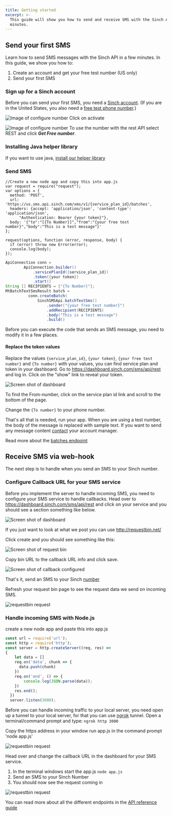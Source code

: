 ```yaml
---
title: Getting started
excerpt: >-
  This guide will show you how to send and receive SMS with the Sinch API in
  minutes.
---
```

## Send your first SMS

Learn how to send SMS messages with the Sinch API in a few minutes. In this guide, we  show you how to:

1. Create an account and get your free test number (US only)
2. Send your first SMS

### Sign up for a Sinch account

Before you can send your first SMS, you need a [Sinch
account](https://dashboard.sinch.com/signup). (If you are in the United States, you also need a [free test phone  number](https://dashboard.sinch.com/numbers/your-numbers/numbers).)


![Image of configure number](images\new-number\activateyournumber.png)
Click on activate


![Image of configure number](images\new-number\select-rest.png)
To use the number with the rest API select REST and click ***Get Free number***.

### Installing Java helper library
If you want to use java, [install our helper library](doc:sms-java-library)

### Send SMS

```nodejs NodeJS
//Create a new node app and copy this into app.js
var request = require("request");
var options = {
  method: 'POST',
  url: 'https://us.sms.api.sinch.com/xms/v1/{service_plan_id}/batches',
  headers: {accept: 'application/json', 'content-type': 'application/json',
      "Authentication: Bearer {your token}"},
  body: '{"to":"[{To Number}]","from":"{your free test number}","body":"This is a test message"}'
};

request(options, function (error, response, body) {
  if (error) throw new Error(error);
  console.log(body);
});
```
```java Java
ApiConnection conn =
        ApiConnection.builder()
            .servicePlanId({service_plan_id})
            .token({your token})
            .start()
String [] RECIPIENTS = {"{To Number}"};
MtBatchTextSmsResult batch =
          conn.createBatch(
              SinchSMSApi.batchTextSms()
                  .sender("{your free test number}")
                  .addRecipient(RECIPIENTS)
                  .body("This is a test message")
                  .build()

```

Before you can execute the code that sends an SMS message, you need to modify it in a few places.

#### Replace the token values

Replace the values `{service_plan_id}`, `{your token}`, `{your free test number}` and `{To number}` with your values, you can find service plan and token in your dashboard. Go to https://dashboard.sinch.com/sms/api/rest and log in. Click on the "show" link to reveal your token.

![Screen shot of dashboard](images\sms-callback-url.png)

To find the From-number, click on the service plan id link and scroll to the bottom of the page.

Change the `{To number}` to your phone number.

That's all that is needed, run your app. When you are using a test number, the body of the message is replaced with sample text. If you want to send any message content [contact](https://dashboard.sinch.com/sms/overview) your account manager.

Read more about the [batches endpoint](https://developers.sinch.com/reference/#sendsms)

## Receive SMS via web-hook

The next step is to handle when you send an SMS to your Sinch number.

### Configure Callback URL for your SMS service

Before you implement the server to handle incoming SMS, you need to configure your SMS service to handle callbacks. Head over to https://dashboard.sinch.com/sms/api/rest and click on your service and you should see a section something like below.

![Screen shot of dashboard](images\sms-callback-url.png)

If you just want to look at what we post you can use http://requestbin.net/

Click create and you should see something like this:

![Screen shot of request bin](images\requestbin.png)

Copy bin URL to the callback URL info and click save.

![Screen shot of callback configured](images\callbackurlconfigured.png)

That's it, send an SMS to your Sinch [number](https://dashboard.sinch.com/numbers/your-numbers/numbers)

Refresh your request bin page to see the request data we send on incoming SMS.

![requestbin request](images\requestbin-request.png)

### Handle incoming SMS with Node.js

create a new node app and paste this into app.js

```javascript
const url = require('url');
const http = require('http');
const server = http.createServer((req, res) =>
{
    let data = []
    req.on('data', chunk => {
      data.push(chunk)
    })
    req.on('end', () => {
        console.log(JSON.parse(data));
    })
    res.end();
  })
  server.listen(3000);
```

Before you can handle incoming traffic to your local server, you need open up a tunnel to your local server, for that you can use [ngrok](https://ngrok.com/) tunnel. Open a terminal/command prompt and type: `ngrok http 3000`

Copy the https address in your window run app.js in the command prompt 'node app.js'

![requestbin request](images\ngrok.png)

Head over and change the callback URL in the dashboard for your SMS service.

1. In the terminal windows start the app.js `node app.js`
2. Send an SMS to your Sinch Number
3. You should now see the request coming in

![requestbin request](images\noderesponse.png)

You can read more about all the different endpoints in the [API reference guide](https://developers.sinch.com/v1.0.1/reference)
